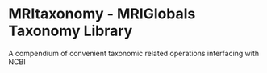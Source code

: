 # MRItaxonomy - MRIGlobals Taxonomy Library

A compendium of convenient taxonomic related operations interfacing with NCBI